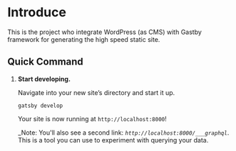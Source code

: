 
# Introduce
This is the project who integrate WordPress (as CMS) with Gastby framework for generating the high speed static site.

## Quick Command
1.  **Start developing.**

    Navigate into your new site’s directory and start it up.

    ```shell
    gatsby develop
    ```

    Your site is now running at `http://localhost:8000`!

    _Note: You'll also see a second link: _`http://localhost:8000/___graphql`_. This is a tool you can use to experiment with querying your data. 
